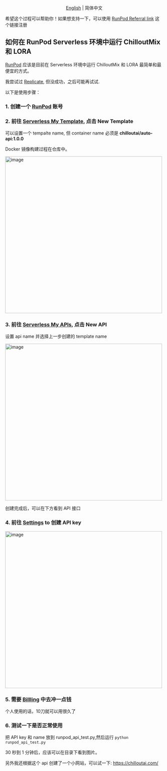 <p align="center">
  <a href="README-EN.md">English</a>
  | 
  简体中文
</p>


希望这个过程可以帮助你！如果想支持一下，可以使用 [RunPod Referral link](https://runpod.io?ref=78g53ap2) 这个链接注册

##  如何在 RunPod Serverless 环境中运行 ChilloutMix 和 LORA


[RunPod](https://runpod.io?ref=78g53ap2) 应该是目前在 Serverless 环境中运行 ChilloutMix 和 LORA 最简单和最便宜的方式。


我尝试过 [Replicate](https://replicate.com/), 但没成功，之后可能再试试.

以下是使用步骤：

### 1. 创建一个 [RunPod](https://runpod.io?ref=78g53ap2) 账号

### 2. 前往 [Serverless My Template](https://www.runpod.io/console/serverless/user/templates), 点击 New Template

可以设置一个 tempalte name, 但 container name 必须是 **chilloutai/auto-api:1.0.0**

Docker 镜像构建过程在仓库中。

<img width="500" alt="image" src="https://user-images.githubusercontent.com/95554104/221343335-12bc53fa-cef3-4173-bf14-60fac025d071.png">

### 3. 前往 [Serverless My APIs](https://www.runpod.io/console/serverless/user/apis), 点击 New API

设置 api name 并选择上一步创建的 template name

<img width="500" alt="image" src="https://user-images.githubusercontent.com/95554104/221343564-8d8a7d4a-17ab-4785-982d-17e09d45e563.png">

创建完成后，可以在下方看到 API 接口

### 4. 前往 [Settings](https://www.runpod.io/console/user/settings) to 创建 API key 

<img width="500" alt="image" src="https://user-images.githubusercontent.com/95554104/221343665-39ff47e6-6e0b-478c-96ab-eeaad310f6aa.png">

### 5. 需要 [Billling](https://www.runpod.io/console/user/billing) 中去冲一点钱

个人使用的话，10刀就可以用很久了

### 6. 测试一下是否正常使用

把 API key 和 name 放到 runpod_api_test.py,然后运行 `python runpod_api_test.py`

30 秒到 1 分钟后，应该可以在目录下看到图片。


另外我还根据这个 api 创建了一个小网站，可以试一下: https://chilloutai.com/
